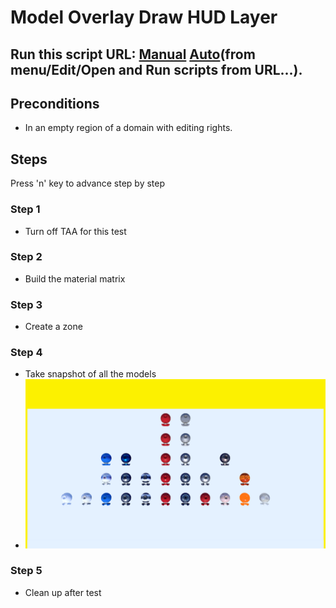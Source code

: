 # Model Overlay Draw HUD Layer
## Run this script URL: [Manual](./test.js?raw=true)   [Auto](./testAuto.js?raw=true)(from menu/Edit/Open and Run scripts from URL...).

## Preconditions
- In an empty region of a domain with editing rights.

## Steps
Press 'n' key to advance step by step

### Step 1
- Turn off TAA for this test
### Step 2
- Build the material matrix
### Step 3
- Create a zone
### Step 4
- Take snapshot of all the models
- ![](./ExpectedImage_00000.png)
### Step 5
- Clean up after test
